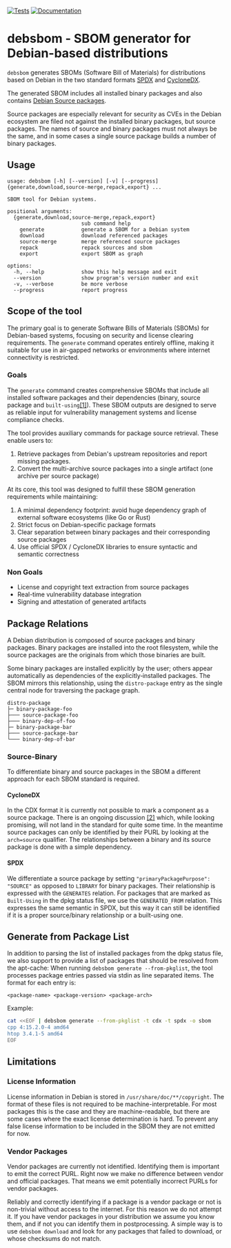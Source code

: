 [![Tests](https://github.com/siemens/debsbom/actions/workflows/test.yml/badge.svg)](https://github.com/siemens/debsbom/actions/workflows/test.yml)
[![Documentation](https://github.com/siemens/debsbom/actions/workflows/docs.yml/badge.svg)](https://siemens.github.io/debsbom)

# debsbom - SBOM generator for Debian-based distributions

`debsbom` generates SBOMs (Software Bill of Materials) for distributions based on Debian in the two standard formats [SPDX](https://www.spdx.org) and [CycloneDX](https://www.cyclonedx.org).

The generated SBOM includes all installed binary packages and also contains [Debian Source packages](https://www.debian.org/doc/debian-policy/ch-source.html).

Source packages are especially relevant for security as CVEs in the Debian ecosystem are filed not against the installed binary packages, but source packages. The names of source and binary packages must not always be the same, and in some cases a single source package builds a number of binary packages.

## Usage

```
usage: debsbom [-h] [--version] [-v] [--progress] {generate,download,source-merge,repack,export} ...

SBOM tool for Debian systems.

positional arguments:
  {generate,download,source-merge,repack,export}
                        sub command help
    generate            generate a SBOM for a Debian system
    download            download referenced packages
    source-merge        merge referenced source packages
    repack              repack sources and sbom
    export              export SBOM as graph

options:
  -h, --help            show this help message and exit
  --version             show program's version number and exit
  -v, --verbose         be more verbose
  --progress            report progress
```

## Scope of the tool

The primary goal is to generate Software Bills of Materials (SBOMs) for Debian-based systems, focusing on security and license clearing requirements.
The `generate` command operates entirely offline, making it suitable for use in air-gapped networks or environments where internet connectivity is restricted.

### Goals

The `generate` command creates comprehensive SBOMs that include all installed software packages and their dependencies (binary, source package and
`built-using`[[1]](https://www.debian.org/doc/debian-policy/ch-relationships.html#s-built-using)).
These SBOM outputs are designed to serve as reliable input for vulnerability management systems and license compliance checks.

The tool provides auxiliary commands for package source retrieval. These enable users to:
1. Retrieve packages from Debian's upstream repositories and report missing packages.
2. Convert the multi-archive source packages into a single artifact (one archive per source package)

At its core, this tool was designed to fulfill these SBOM generation requirements while maintaining:
1. A minimal dependency footprint: avoid huge dependency graph of external software ecosystems (like Go or Rust)
2. Strict focus on Debian-specific package formats
3. Clear separation between binary packages and their corresponding source packages
4. Use official SPDX / CycloneDX libraries to ensure syntactic and semantic correctness

### Non Goals

- License and copyright text extraction from source packages
- Real-time vulnerability database integration
- Signing and attestation of generated artifacts

## Package Relations

A Debian distribution is composed of source packages and binary packages.
Binary packages are installed into the root filesystem, while the source packages are the originals from which those binaries are built.

Some binary packages are installed explicitly by the user; others appear automatically as dependencies of the explicitly‑installed packages.
The SBOM mirrors this relationship, using the `distro-package` entry as the single central node for traversing the package graph.

```
distro-package
├─ binary-package-foo
├─── source-package-foo
├─── binary-dep-of-foo
├─ binary-package-bar
├─── source-package-bar
└─── binary-dep-of-bar
```

### Source-Binary

To differentiate binary and source packages in the SBOM a different approach for each SBOM standard is required.

#### CycloneDX

In the CDX format it is currently not possible to mark a component as a source package. There is an ongoing discussion [[2]](https://github.com/CycloneDX/specification/issues/612) which, while looking promising, will not land in the standard for quite some time. In the meantime source packages can only be identified by their PURL by looking at the `arch=source` qualifier. The relationships between a binary and its source package is done with a simple dependency.

#### SPDX

We differentiate a source package by setting `"primaryPackagePurpose": "SOURCE"` as opposed to `LIBRARY` for binary packages. Their relationship is expressed with the `GENERATES` relation. For packages that are marked as `Built-Using` in the dpkg status file, we use the `GENERATED_FROM` relation. This expresses the same semantic in SPDX, but this way it can still be identified if it is a proper source/binary relationship or a built-using one.

## Generate from Package List

In addition to parsing the list of installed packages from the dpkg status file, we also support to provide a list of packages that should be resolved
from the apt-cache: When running `debsbom generate --from-pkglist`, the tool
processes package entries passed via stdin as line separated items. The format
for each entry is:

```
<package-name> <package-version> <package-arch>
```

Example:

```bash
cat <<EOF | debsbom generate --from-pkglist -t cdx -t spdx -o sbom
cpp 4:15.2.0-4 amd64
htop 3.4.1-5 amd64
EOF
```

## Limitations

### License Information

License information in Debian is stored in `/usr/share/doc/**/copyright`. The format of these files is not required to be machine-interpretable. For most packages this is the case and they are machine-readable, but there are some cases where the exact license determination is hard.
To prevent any false license information to be included in the SBOM they are not emitted for now.

### Vendor Packages

Vendor packages are currently not identified. Identifying them is important to emit the correct PURL. Right now we make no difference between vendor and official packages. That means we emit potentially incorrect PURLs for vendor packages.

Reliably and correctly identifying if a package is a vendor package or not is non-trivial without access to the internet. For this reason we do not attempt it. If you have vendor packages in your distribution we assume you know them, and if not you can identify them in postprocessing. A simple way is to use `debsbom download` and look for any packages that failed to download, or whose checksums do not match.
